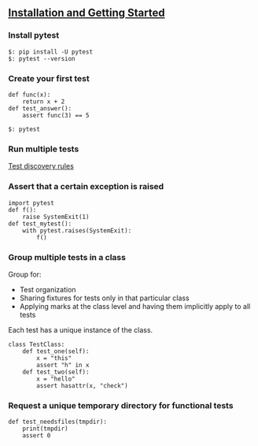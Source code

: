 ## [Installation and Getting Started](https://docs.pytest.org/en/latest/getting-started.html)

### Install pytest

```
$: pip install -U pytest
$: pytest --version
```

### Create your first test

```
def func(x):
    return x + 2
def test_answer():
    assert func(3) == 5
```

```
$: pytest
```

### Run multiple tests

[Test discovery rules](../GoodIntegrationPractices)

### Assert that a certain exception is raised

```
import pytest
def f():
    raise SystemExit(1)
def test_mytest():
    with pytest.raises(SystemExit):
        f()
```

### Group multiple tests in a class

Group for:
* Test organization
* Sharing fixtures for tests only in that particular class
* Applying marks at the class level and having them implicitly apply to all tests

Each test has a unique instance of the class.

```
class TestClass:
    def test_one(self):
        x = "this"
        assert "h" in x
    def test_two(self):
        x = "hello"
        assert hasattr(x, "check")
```

### Request a unique temporary directory for functional tests

```
def test_needsfiles(tmpdir):
    print(tmpdir)
    assert 0
```
